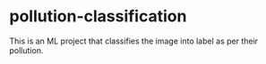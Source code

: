 # pollution-classification
This is an ML project that classifies the image into label as per their pollution.
